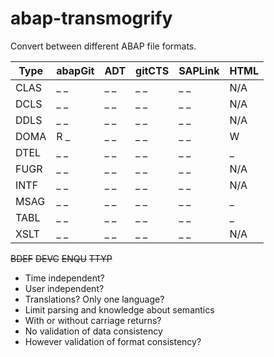 # abap-transmogrify

Convert between different ABAP file formats.

| Type | abapGit | ADT  | gitCTS | SAPLink | HTML |
| ---- | ----    | ---- | ----   | ----    | ---- |
| CLAS | _ _     | _ _  | _ _    | _ _     | N/A  |
| DCLS | _ _     | _ _  | _ _    | _ _     | N/A  |
| DDLS | _ _     | _ _  | _ _    | _ _     | N/A  |
| DOMA | R _     | _ _  | _ _    | _ _     | W    |
| DTEL | _ _     | _ _  | _ _    | _ _     | _    |
| FUGR | _ _     | _ _  | _ _    | _ _     | N/A  |
| INTF | _ _     | _ _  | _ _    | _ _     | N/A  |
| MSAG | _ _     | _ _  | _ _    | _ _     | _    |
| TABL | _ _     | _ _  | _ _    | _ _     | _    |
| XSLT | _ _     | _ _  | _ _    | _ _     | N/A  |

~~BDEF~~
~~DEVC~~
~~ENQU~~
~~TTYP~~

* Time independent?
* User independent?
* Translations? Only one language?
* Limit parsing and knowledge about semantics
* With or without carriage returns?
* No validation of data consistency
* However validation of format consistency?